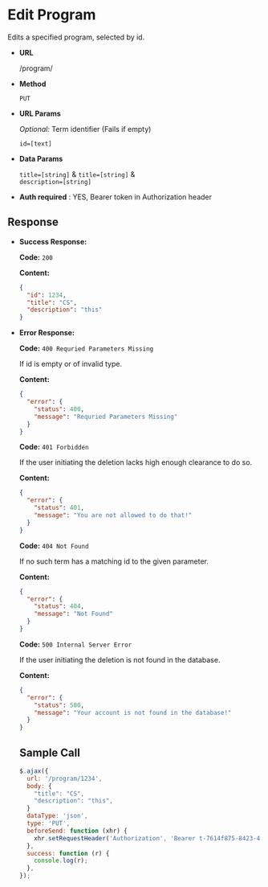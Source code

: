 # Edit Program

Edits a specified program, selected by id.

- **URL**

  /program/

- **Method**

  `PUT`

- **URL Params**

  _Optional:_ Term identifier (Fails if empty)

  `id=[text]`

- **Data Params**

  `title=[string]`
  &
  `title=[string]`
  &  
  `description=[string]`

- **Auth required** : YES, Bearer token in Authorization header

## Response

- **Success Response:**

  **Code:**
  `200`

  **Content:**

  ```json
  {
    "id": 1234,
    "title": "CS",
    "description": "this"
  }
  ```

- **Error Response:**

  **Code:**
  `400 Requried Parameters Missing`

  If id is empty or of invalid type.

  **Content:**

  ```json
  {
    "error": {
      "status": 400,
      "message": "Requried Parameters Missing"
    }
  }
  ```

  **Code:**
  `401 Forbidden`

  If the user initiating the deletion lacks high enough clearance to do so.

  **Content:**

  ```json
  {
    "error": {
      "status": 401,
      "message": "You are not allowed to do that!"
    }
  }
  ```

  **Code:**
  `404 Not Found`

  If no such term has a matching id to the given parameter.

  **Content:**

  ```json
  {
    "error": {
      "status": 404,
      "message": "Not Found"
    }
  }
  ```

  **Code:**
  `500 Internal Server Error`

  If the user initiating the deletion is not found in the database.

  **Content:**

  ```json
  {
    "error": {
      "status": 500,
      "message": "Your account is not found in the database!"
    }
  }
  ```

  ## Sample Call

  ```javascript
  $.ajax({
    url: '/program/1234',
    body: {
      "title": "CS",
      "description": "this",
    }
    dataType: 'json',
    type: 'PUT',
    beforeSend: function (xhr) {
      xhr.setRequestHeader('Authorization', 'Bearer t-7614f875-8423-4f20-a674-d7cf3096290e');
    },
    success: function (r) {
      console.log(r);
    },
  });
  ```
